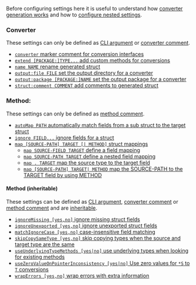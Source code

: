Before configuring settings here it is useful to understand how [converter
generation works](generation.md) and how to [configure nested
settings](config/nested.md).

### Converter

These settings can only be defined as [CLI argument](config/define.md#cli) or
[converter comment](config/define.md#converter).

- [`converter` marker comment for conversion interfaces](config/converter.md)
- [`extend [PACKAGE:]TYPE...` add custom methods for conversions](config/extend.md)
- [`name NAME` rename generated struct](config/name.md)
- [`output:file FILE` set the output directory for a converter](config/output.md#file)
- [`output:package [PACKAGE:]NAME` set the output package for a converter](config/output.md#package)
- [`struct:comment COMMENT` add comments to generated struct](config/struct.md#structcomment-comment)

### Method:

These settings can only be defined as [method comment](config/define.md#method).

- [`autoMap PATH` automatically match fields from a sub struct to the target struct](config/autoMap.md)
- [`ignore FIELD...` ignore fields for a struct](config/ignore.md)
- [`map [SOURCE-PATH] TARGET [| METHOD]` struct mappings](config/map.md)
  - [`map SOURCE-FIELD TARGET` define a field mapping](config/map.md#map-source-field-target)
  - [`map SOURCE-PATH TARGET` define a nested field mapping](config/map.md#map-source-path-target)
  - [`map . TARGET` map the source type to the target field](config/map.md#map-dot-target)
  - [`map [SOURCE-PATH] TARGET| METHOD` map the SOURCE-PATH to the TARGET field by
    using METHOD](config/map.md#map-source-path-target-method)


#### Method (inheritable)

These settings can be defined as [CLI argument](config/define.md#cli),
[converter comment](config/define.md#converter) or
[method comment](config/define.md#method) and are
[inheritable](config/define.md#inheritance).

- [`ignoreMissing [yes,no]` ignore missing struct fields](config/ignoreMissing.md) 
- [`ignoreUnexported [yes,no]` ignore unexported struct fields](config/ignoreUnexported.md)
- [`matchIgnoreCase [yes,no]` case-insensitive field matching](config/matchIgnoreCase.md)
- [`skipCopySameType [yes,no]` skip copying types when the source and target type are the same](config/skipCopySameType.md)
- [`useUnderlyingTypeMethods [yes|no]` use underlying types when looking for existing methods](config/useUnderlyingTypeMethods.md)
- [`useZeroValueOnPointerInconsistency [yes|no]` Use zero values for `*S` to `T` conversions](config/useZeroValueOnPointerInconsistency.md)
- [`wrapErrors [yes,no]` wrap errors with extra information](config/wrapErrors.md)
